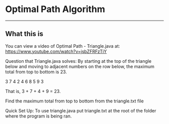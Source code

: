 # Optimal Path Algorithm

--- 

## What this is

You can view a video of Optimal Path - Triangle.java at:
https://www.youtube.com/watch?v=jsbZFRFzTiY

Question that Triangle.java solves:
By starting at the top of the triangle below and moving to adjacent numbers on the row below, the maximum total from top to bottom is 23.

3
7 4
2 4 6
8 5 9 3

That is, 3 + 7 + 4 + 9 = 23.


Find the maximum total from top to bottom from the triangle.txt file


Quick Set Up:
To use triangle.java put triangle.txt at the root of the folder where the program is 
being ran. 